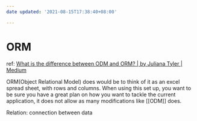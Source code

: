```yaml
---
date updated: '2021-08-15T17:38:40+08:00'

---
```


# ORM

ref: [What is the difference between ODM and ORM? | by Juliana Tyler | Medium](https://medium.com/@julianam.tyler/what-is-the-difference-between-odm-and-orm-267bbb7778b0)

ORM(Object Relational Model) does would be to think of it as an excel spread sheet, with rows and columns. When using this set up, you want to be sure you have a great plan on how you want to tackle the current application, it does not allow as many modifications like [[ODM]] does.

Relation: connection between data
